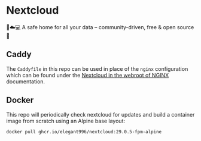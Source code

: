 # Nextcloud
 📱☁️💻 A safe home for all your data – community-driven, free & open source 👏

Caddy
-----------------------------------------------
The `Caddyfile` in this repo can be used in place of the `nginx` configuration which can be found under the [Nextcloud in the webroot of NGINX](https://docs.nextcloud.com/server/latest/admin_manual/installation/nginx.html#nextcloud-in-the-webroot-of-nginx) documentation.

Docker
-----------------------------------------------
This repo will periodically check nextcloud for updates and build a container image from scratch using an Alpine base layout:

```
docker pull ghcr.io/elegant996/nextcloud:29.0.5-fpm-alpine
```
